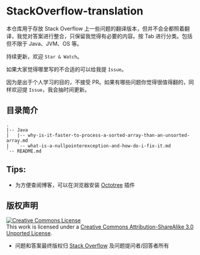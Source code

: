 # StackOverflow-translation

本仓库用于存放 Stack Overflow 上一些问题的翻译版本，但并不会全都照着翻译，我觉对答案进行整合，只保留我觉得有必要的内容。按 Tab 进行分类。包括但不限于 Java、JVM、OS 等。

持续更新，欢迎 `Star & Watch`。

如果大家觉得哪里写的不合适的可以给我提 `Issue`。

因为是出于个人学习的目的，不接受 PR。如果有哪些问题你觉得很值得翻的，同样欢迎提 `Issue`，我会抽时间更新。

## 目录简介

```
.
|-- Java
|   |-- why-is-it-faster-to-process-a-sorted-array-than-an-unsorted-array.md
|   `-- what-is-a-nullpointerexception-and-how-do-i-fix-it.md
`-- README.md
```

## Tips:

- 为方便查阅博客，可以在浏览器安装 [Octotree](https://github.com/buunguyen/octotree) 插件

## 版权声明

<a rel="license" href="http://creativecommons.org/licenses/by-sa/3.0/"><img alt="Creative Commons License" style="border-width:0" src="https://i.creativecommons.org/l/by-sa/3.0/88x31.png" /></a><br />This work is licensed under a <a rel="license" href="http://creativecommons.org/licenses/by-sa/3.0/">Creative Commons Attribution-ShareAlike 3.0 Unported License</a>.

- 问题和答案最终版权归 [Stack Overflow](http://stackoverflow.com/) 及问题提问者/回答者所有
